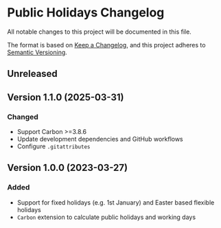 # Public Holidays Changelog

All notable changes to this project will be documented in this file.

The format is based on [Keep a Changelog](https://keepachangelog.com/en/1.1.0/),
and this project adheres to [Semantic Versioning](https://semver.org/spec/v2.0.0.html).


## Unreleased


## Version 1.1.0 (2025-03-31)

### Changed
- Support Carbon >=3.8.6
- Update development dependencies and GitHub workflows
- Configure `.gitattributes`


## Version 1.0.0 (2023-03-27)

### Added
- Support for fixed holidays (e.g. 1st January) and Easter based flexible holidays
- `Carbon` extension to calculate public holidays and working days
